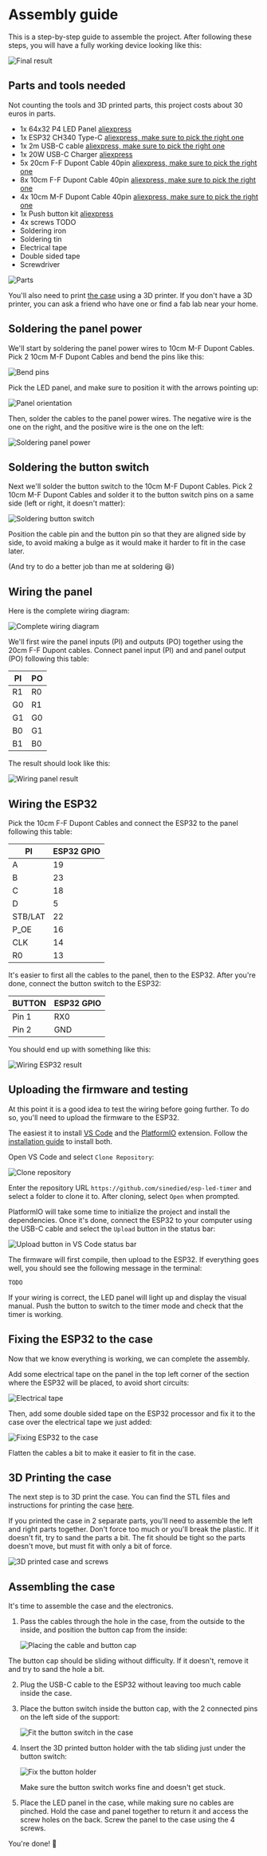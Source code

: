 # Assembly guide

This is a step-by-step guide to assemble the project.
After following these steps, you will have a fully working device looking like this:

![Final result](./case_final.jpg)

## Parts and tools needed

Not counting the tools and 3D printed parts, this project costs about 30 euros in parts.

- 1x 64x32 P4 LED Panel [aliexpress](https://aliexpress.com/item/1005004050044228.html)
- 1x ESP32 CH340 Type-C [aliexpress, make sure to pick the right one](https://aliexpress.com/item/1005004616357165.html)
- 1x 2m USB-C cable [aliexpress, make sure to pick the right one](https://aliexpress.com/item/1005004215823904.html)
- 1x 20W USB-C Charger [aliexpress](https://aliexpress.com/item/1005001875465341.html)
- 5x 20cm F-F Dupont Cable 40pin [aliexpress, make sure to pick the right one](https://aliexpress.com/item/1005004073424751.html)
- 8x 10cm F-F Dupont Cable 40pin [aliexpress, make sure to pick the right one](https://aliexpress.com/item/1005004073424751.html)
- 4x 10cm M-F Dupont Cable 40pin [aliexpress, make sure to pick the right one](https://aliexpress.com/item/1005004073424751.html)
- 1x Push button kit [aliexpress](https://aliexpress.com/item/1005005012663073.html)
- 4x screws TODO
- Soldering iron
- Soldering tin
- Electrical tape
- Double sided tape
- Screwdriver

![Parts](./parts.jpg)

You'll also need to print [the case](../case/) using a 3D printer. If you don't have a 3D printer, you can ask a friend who have one or find a fab lab near your home.

## Soldering the panel power

We'll start by soldering the panel power wires to 10cm M-F Dupont Cables.
Pick 2 10cm M-F Dupont Cables and bend the pins like this:

![Bend pins](./bend_pins.jpg)

Pick the LED panel, and make sure to position it with the arrows pointing up:

![Panel orientation](./panel_orientation.jpg)

Then, solder the cables to the panel power wires. The negative wire is the one on the right, and the positive wire is the one on the left:

![Soldering panel power](./soldering_panel.jpg)

## Soldering the button switch

Next we'll solder the button switch to the 10cm M-F Dupont Cables.
Pick 2 10cm M-F Dupont Cables and solder it to the button switch pins on a same side (left or right, it doesn't matter):

![Soldering button switch](./soldering_button.jpg)

Position the cable pin and the button pin so that they are aligned side by side, to avoid making a bulge as it would make it harder to fit in the case later.

(And try to do a better job than me at soldering 😆)

## Wiring the panel

Here is the complete wiring diagram:

![Complete wiring diagram](./wiring.drawio.png)

We'll first wire the panel inputs (PI) and outputs (PO) together using the 20cm F-F Dupont cables.
Connect panel input (PI) and and panel output (PO) following this table:

PI | PO
---|---
R1 | R0
G0 | R1
G1 | G0
B0 | G1
B1 | B0

The result should look like this:

![Wiring panel result](./wiring_panel.jpg)

## Wiring the ESP32

Pick the 10cm F-F Dupont Cables and connect the ESP32 to the panel following this table:

PI      | ESP32 GPIO
--------|-------------
A       | 19 
B       | 23 
C       | 18 
D       | 5 
STB/LAT | 22 
P_OE    | 16 
CLK     | 14 
R0      | 13 

It's easier to first all the cables to the panel, then to the ESP32. After you're done, connect the button switch to the ESP32:

BUTTON | ESP32 GPIO
-------|-------------
Pin 1  | RX0
Pin 2  | GND

You should end up with something like this:

![Wiring ESP32 result](./wiring_esp32.jpg)

## Uploading the firmware and testing

At this point it is a good idea to test the wiring before going further. To do so, you'll need to upload the firmware to the ESP32.

The easiest it to install [VS Code](https://code.visualstudio.com/) and the [PlatformIO](https://platformio.org/) extension. Follow the [installation guide](https://platformio.org/install/ide?install=vscode) to install both.

Open VS Code and select `Clone Repository`:

![Clone repository](./clone_repository.png)

Enter the repository URL `https://github.com/sinedied/esp-led-timer` and select a folder to clone it to. After cloning, select `Open` when prompted.

PlatformIO will take some time to initialize the project and install the dependencies. Once it's done, connect the ESP32 to your computer using the USB-C cable and select the `Upload` button in the status bar:

![Upload button in VS Code status bar](./upload_firmware.png)

The firmware will first compile, then upload to the ESP32. If everything goes well, you should see the following message in the terminal:

```
TODO
```

If your wiring is correct, the LED panel will light up and display the visual manual. Push the button to switch to the timer mode and check that the timer is working.

## Fixing the ESP32 to the case

Now that we know everything is working, we can complete the assembly.

Add some electrical tape on the panel in the top left corner of the section where the ESP32 will be placed, to avoid short circuits:

![Electrical tape](./electrical_tape.jpg)

Then, add some double sided tape on the ESP32 processor and fix it to the case over the electrical tape we just added:

![Fixing ESP32 to the case](./fixing_esp32.jpg)

Flatten the cables a bit to make it easier to fit in the case.

## 3D Printing the case

The next step is to 3D print the case. You can find the STL files and instructions for printing the case [here](../case/readme.md).

If you printed the case in 2 separate parts, you'll need to assemble the left and right parts together. Don't force too much or you'll break the plastic. If it doesn't fit, try to sand the parts a bit. The fit should be tight so the parts doesn't move, but must fit with only a bit of force.

![3D printed case and screws](./printed_case.jpg)

## Assembling the case

It's time to assemble the case and the electronics.

1. Pass the cables through the hole in the case, from the outside to the inside, and position the button cap from the inside:

   ![Placing the cable and button cap](./case_button_cap.jpg)

  The button cap should be sliding without difficulty. If it doesn't, remove it and try to sand the hole a bit.

2. Plug the USB-C cable to the ESP32 without leaving too much cable inside the case.

3. Place the button switch inside the button cap, with the 2 connected pins on the left side of the support:

   ![Fit the button switch in the case](./case_fit_button_1.jpg)

4. Insert the 3D printed button holder with the tab sliding just under the button switch:

   ![Fix the button holder](./case_fit_button_2.jpg)

   Make sure the button switch works fine and doesn't get stuck.

5. Place the LED panel in the case, while making sure no cables are pinched. Hold the case and panel together to return it and access the screw holes on the back. Screw the panel to the case using the 4 screws.

You're done! 🎉

